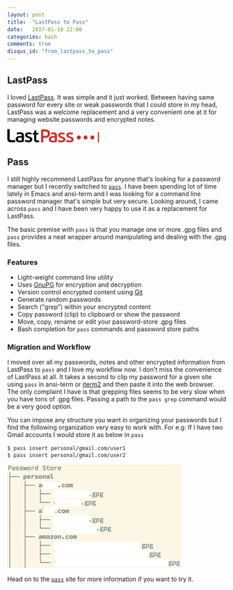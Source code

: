 ```yaml
---
layout: post
title:  "LastPass to Pass"
date:   2017-01-10 22:00
categories: bash
comments: true
disqus_id: "from_lastpass_to_pass"
---
```


## LastPass ##

I loved [LastPass][1]. It was simple and it just worked. Between
having same password for every site or weak passwords that I could
store in my head, LastPass was a welcome replacement and a very
convenient one at it for managing website passwords and encrypted
notes.

<img class="center-image border" src="/assets/lp-logo.png"
alt="LastPass Logo">

## Pass ##

I still highly recommend LastPass for anyone that's looking for a
password manager but I recently switched to [`pass`][2]. I have been
spending lot of time lately in Emacs and ansi-term and I was looking
for a command line password manager that's simple but very
secure. Looking around, I came across `pass` and I have been very
happy to use it as a replacement for LastPass.

The basic premise with `pass` is that you manage one or more .gpg
files and `pass` provides a neat wrapper around manipulating and
dealing with the .gpg files.

### Features ###

+ Light-weight command line utility
+ Uses [GnuPG][3] for encryption and decryption
+ Version control encrypted content using [Git][4]
+ Generate random passwords
+ Search ("grep") within your encrypted content
+ Copy password (clip) to clipboard or show the password
+ Move, copy, rename or edit your password-store .gpg files
+ Bash completion for `pass` commands and password store paths

### Migration and Workflow ###

I moved over all my passwords, notes and other encrypted information
from LastPass to `pass` and I love my workflow now. I don't miss the
convenience of LastPass at all. It takes a second to clip my password
for a given site using `pass` in ansi-term or [iterm2][5] and then
paste it into the web browser. The only complaint I have is that
grepping files seems to be very slow when you have tons of .gpg
files. Passing a path to the `pass grep` command would be a very good
option.

You can impose any structure you want in organizing your passwords but
I find the following organization very easy to work with. For e.g: If
I have two Gmail accounts I would store it as below in `pass`

```shell
$ pass insert personal/gmail.com/user1
$ pass insert personal/gmail.com/user2
```

<img class="center-image border" src="/assets/pass-structure.png"
alt="Pass Organization">

Head on to the [`pass`][2] site for more information if you want to
try it.

[1]: https://www.lastpass.com/
[2]: https://www.passwordstore.org/
[3]: https://www.gnupg.org
[4]: https://git-scm.com/
[5]: https://www.iterm2.com/
